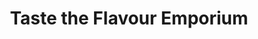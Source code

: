 ---
title: "Taste the Flavour Emporium"
url: /guelph/taste-the-flavour-emporium/
shop: Allgemein
---